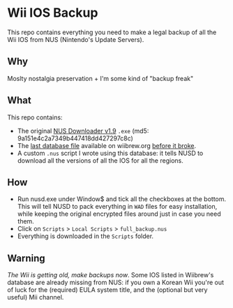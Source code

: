# Wii IOS Backup
This repo contains everything you need to make a legal backup
of all the Wii IOS from NUS (Nintendo's Update Servers).

## Why
Moslty nostalgia preservation + I'm some kind of "backup freak"

## What
This repo contains:
 - The original [NUS Downloader v1.9](https://storage.googleapis.com/google-code-archive-downloads/v2/code.google.com/nusdownloader/NUSDownloader_v19.zip)
   `.exe` (md5: 9a151e4c2a7349b447418dd427297c8c)
 - The [last database file](https://web.archive.org/web/20180909145900/http://wiibrew.org/wiki/NUS_Downloader/database)
   available on wiibrew.org [before it broke](https://wiibrew.org/wiki/NUS_Downloader/database).
 - A custom `.nus` script I wrote using this database: it tells NUSD to download
   all the versions of all the IOS for all the regions.

## How
 - Run nusd.exe under Window$ and tick all the checkboxes at the bottom.
   This will tell NUSD to pack everything in `WAD` files for easy installation,
   while keeping the original encrypted files around just in case you need them.
 - Click on `Scripts` > `Local Scripts` > `full_backup.nus`
 - Everything is downloaded in the `Scripts` folder.

## Warning
*The Wii is getting old, make backups now*. Some IOS listed in Wiibrew's database
are already missing from NUS: if you own a Korean Wii you're out of luck for the
(required) EULA system title, and the (optional but very useful) Mii channel.
